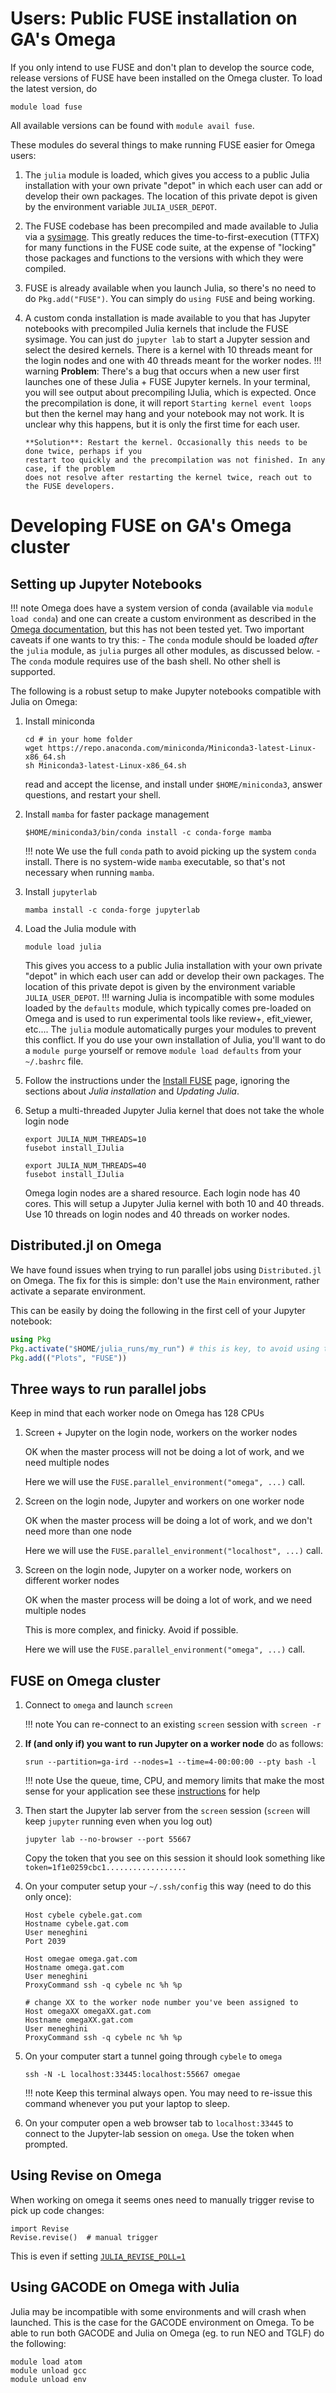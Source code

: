 # Users: Public FUSE installation on GA's Omega

If you only intend to use FUSE and don't plan to develop the source code, release versions of FUSE
have been installed on the Omega cluster. To load the latest version, do
```
module load fuse
```
All available versions can be found with `module avail fuse`.

These modules do several things to make running FUSE easier for Omega users:

1. The `julia` module is loaded, which gives you access to a public Julia installation with your
   own private "depot" in which each user can add or develop their own packages. The location
   of this private depot is given by the environment variable `JULIA_USER_DEPOT`.

1. The FUSE codebase has been precompiled and made available to Julia via a
   [sysimage](https://julialang.github.io/PackageCompiler.jl/dev/sysimages.html).
   This greatly reduces the time-to-first-execution (TTFX) for many functions in the FUSE code suite,
   at the expense of "locking" those packages and functions to the versions with which they
   were compiled.

1. FUSE is already available when you launch Julia, so there's no need to do `Pkg.add("FUSE")`.
   You can simply do `using FUSE` and being working.

1. A custom conda installation is made available to you that has Jupyter notebooks with
   precompiled Julia kernels that include the FUSE sysimage. You can just do `jupyter lab` to
   start a Jupyter session and select the desired kernels. There is a kernel with 10 threads meant
   for the login nodes and one with 40 threads meant for the worker nodes.
   !!! warning
       **Problem**: There's a bug that occurs when a new user first launches one of these
       Julia + FUSE Jupyter kernels.
       In your terminal, you will see output about precompiling IJulia, which is expected.
       Once the precompilation is done, it will report `Starting kernel event loops` but then the
       kernel may hang and your notebook may not work. It is unclear why this happens, but it is
       only the first time for each user.

       **Solution**: Restart the kernel. Occasionally this needs to be done twice, perhaps if you
       restart too quickly and the precompilation was not finished. In any case, if the problem
       does not resolve after restarting the kernel twice, reach out to the FUSE developers.


# Developing FUSE on GA's Omega cluster

## Setting up Jupyter Notebooks

!!! note
    Omega does have a system version of conda (available via `module load conda`) and one can create
    a custom environment as described in the
    [Omega documentation](http://mkdocs.gat.com/Software_On_Omega/Conda/), but this
    has not been tested yet. Two important caveats if one wants to try this:
    - The `conda` module should be loaded _after_ the `julia` module, as `julia` purges all other
      modules, as discussed below.
    - The `conda` module requires use of the bash shell. No other shell is supported.

The following is a robust setup to make Jupyter notebooks compatible with Julia on Omega:

1. Install miniconda
   ```
   cd # in your home folder
   wget https://repo.anaconda.com/miniconda/Miniconda3-latest-Linux-x86_64.sh
   sh Miniconda3-latest-Linux-x86_64.sh
   ```
   read and accept the license, and install under `$HOME/miniconda3`, answer questions, and restart
   your shell.

1. Install `mamba` for faster package management
   ```
   $HOME/miniconda3/bin/conda install -c conda-forge mamba
   ```
   !!! note
       We use the full `conda` path to avoid picking up the system `conda` install. There is no system-wide `mamba` executable, so that's not necessary when running `mamba`.

1. Install `jupyterlab`
   ```
   mamba install -c conda-forge jupyterlab
   ```

1. Load the Julia module with
   ```
   module load julia
   ```
   This gives you access to a public Julia
   installation with your own private "depot" in which each user can add or develop their own
   packages. The location of this private depot is given by the environment variable
   `JULIA_USER_DEPOT`.
   !!! warning
       Julia is incompatible with some modules loaded by the `defaults` module, which typically
       comes pre-loaded on Omega and is used to run experimental tools like review+, efit_viewer,
       etc.... The `julia` module automatically purges your modules to prevent this conflict.
       If you do use your own installation of Julia, you'll want to do a `module purge` yourself
       or remove `module load defaults` from your `~/.bashrc` file.

1. Follow the instructions under the [Install FUSE](https://fuse.help/dev/install.html) page,
   ignoring the sections about _Julia installation_ and _Updating Julia_.

1. Setup a multi-threaded Jupyter Julia kernel that does not take the whole login node
   ```
   export JULIA_NUM_THREADS=10
   fusebot install_IJulia

   export JULIA_NUM_THREADS=40
   fusebot install_IJulia
   ```
   Omega login nodes are a shared resource. Each login node has 40 cores.
   This will setup a Jupyter Julia kernel with both 10 and 40 threads.
   Use 10 threads on login nodes and 40 threads on worker nodes.

## Distributed.jl on Omega

We have found issues when trying to run parallel jobs using `Distributed.jl` on Omega.
The fix for this is simple: don't use the `Main` environment, rather activate a separate environment.

This can be easily by doing the following in the first cell of your Jupyter notebook:

```julia
using Pkg
Pkg.activate("$HOME/julia_runs/my_run") # this is key, to avoid using the Main FUSE environment
Pkg.add(("Plots", "FUSE"))
```

## Three ways to run parallel jobs

Keep in mind that each worker node on Omega has 128 CPUs

1. Screen + Jupyter on the login node, workers on the worker nodes

   OK when the master process will not be doing a lot of work, and we need multiple nodes

   Here we will use the `FUSE.parallel_environment("omega", ...)` call.

1. Screen on the login node, Jupyter and workers on one worker node

   OK when the master process will be doing a lot of work, and we don't need more than one node

   Here we will use the `FUSE.parallel_environment("localhost", ...)` call.

1. Screen on the login node, Jupyter on a worker node, workers on different worker nodes

   OK when the master process will be doing a lot of work, and we need multiple nodes

   This is more complex, and finicky. Avoid if possible.

   Here we will use the `FUSE.parallel_environment("omega", ...)` call.


## FUSE on Omega cluster

1. Connect to `omega` and launch `screen`

   !!! note
       You can re-connect to an existing `screen` session with `screen -r`

1. **If (and only if) you want to run Jupyter on a worker node** do as follows:

    `srun --partition=ga-ird --nodes=1 --time=4-00:00:00 --pty bash -l`

   !!! note
       Use the queue, time, CPU, and memory limits that make the most sense for your application
       see these [instructions](https://fusionga.sharepoint.com/sites/Computing/SitePages/Omega.aspx#using-slurm-to-run-interactive-tasks%E2%80%8B%E2%80%8B%E2%80%8B%E2%80%8B%E2%80%8B%E2%80%8B%E2%80%8B) for help

1. Then start the Jupyter lab server from the `screen` session (`screen` will keep `jupyter`
   running even when you log out)
   ```
   jupyter lab --no-browser --port 55667
   ```

   Copy the token that you see on this session it should look something like ```token=1f1e0259cbc1..................```

1. On your computer setup your `~/.ssh/config` this way (need to do this only once):
   ```
   Host cybele cybele.gat.com
   Hostname cybele.gat.com
   User meneghini
   Port 2039

   Host omegae omega.gat.com
   Hostname omega.gat.com
   User meneghini
   ProxyCommand ssh -q cybele nc %h %p

   # change XX to the worker node number you've been assigned to
   Host omegaXX omegaXX.gat.com
   Hostname omegaXX.gat.com
   User meneghini
   ProxyCommand ssh -q cybele nc %h %p
   ```

1. On your computer start a tunnel going through `cybele` to `omega`
   ```
   ssh -N -L localhost:33445:localhost:55667 omegae
   ```
   !!! note
       Keep this terminal always open. You may need to re-issue this command whenever you put your
       laptop to sleep.

1. On your computer open a web browser tab to `localhost:33445` to connect to the Jupyter-lab
   session on `omega`. Use the token when prompted.

## Using Revise on Omega
When working on omega it seems ones need to manually trigger revise to pick up code changes:
```
import Revise
Revise.revise()  # manual trigger
```

This is even if setting [`JULIA_REVISE_POLL=1`](https://timholy.github.io/Revise.jl/stable/config/#Polling-and-NFS-mounted-code-directories:-JULIA_REVISE_POLL)

## Using GACODE on Omega with Julia
Julia may be incompatible with some environments and will crash when launched.
This is the case for the GACODE environment on Omega.
To be able to run both GACODE and Julia on Omega (eg. to run NEO and TGLF) do the following:
```
module load atom
module unload gcc
module unload env
```
